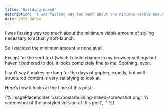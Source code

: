 ```yaml
---
title: 'Building naked'
description: 'I was fussing way too much about the minimum viable amount of styling necessary to actually soft-launch. So I decided the minimum amount is none at all.'
date: 2023-04-04
---
```


I was fussing way too much about the minimum viable amount of styling necessary to actually soft-launch.

So I decided the minimum amount is none at all.

Except for the serif text (which I could change in my browser settings but haven’t bothered to do), it looks completely fine to me. Soothing, even.

I can’t say it makes me long for the days of gopher, exactly, but well-structured content is very satisfying to look at.

Here’s how it looks at the time of this post:

{% imagePlaceholder './src/posts/building-naked-screenshot.png', 'A screenshot of the unstyled version of this post', '' %}
